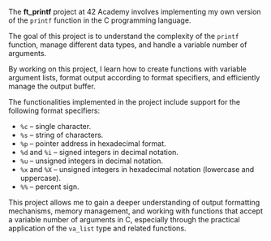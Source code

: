 <p>The <strong>ft_printf</strong> project at 42 Academy involves implementing my own version of the <code>printf</code> function in the C programming language.</p>

<p>The goal of this project is to understand the complexity of the <code>printf</code> function, manage different data types, and handle a variable number of arguments.</p>

<p>By working on this project, I learn how to create functions with variable argument lists, format output according to format specifiers, and efficiently manage the output buffer.</p>

<p>The functionalities implemented in the project include support for the following format specifiers:</p>

<ul>
    <li><code>%c</code> &ndash; single character.</li>
    <li><code>%s</code> &ndash; string of characters.</li>
    <li><code>%p</code> &ndash; pointer address in hexadecimal format.</li>
    <li><code>%d</code> and <code>%i</code> &ndash; signed integers in decimal notation.</li>
    <li><code>%u</code> &ndash; unsigned integers in decimal notation.</li>
    <li><code>%x</code> and <code>%X</code> &ndash; unsigned integers in hexadecimal notation (lowercase and uppercase).</li>
    <li><code>%%</code> &ndash; percent sign.</li>
</ul>

<p>This project allows me to gain a deeper understanding of output formatting mechanisms, memory management, and working with functions that accept a variable number of arguments in C, especially through the practical application of the <code>va_list</code> type and related functions.</p>

